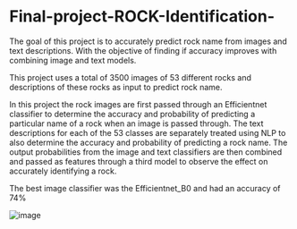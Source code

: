 # Final-project-ROCK-Identification-
The goal of this project is to accurately predict rock name from images and text descriptions. With the objective of finding if accuracy improves with combining image and text models.

This project uses a total of 3500 images of 53 different rocks and descriptions of these rocks as input to predict rock name.

In this project the rock images are first passed through an Efficientnet classifier to determine the accuracy and probability of predicting a particular name of a rock when an image is passed through. The text descriptions for each of the 53 classes are separately treated using NLP to also determine the accuracy and probability of predicting a rock name. The output probabilities from the image and text classifiers are then combined and passed as features through a third model to observe the effect on accurately identifying a rock.  

The best image classifier was the Efficientnet_B0 and had an accuracy of 74%

![image](https://github.com/tombra1984/Final-project-ROCK-Identification-/assets/127909963/c97f3d9d-23db-4ca3-b3af-cb4f61bd2b39)

